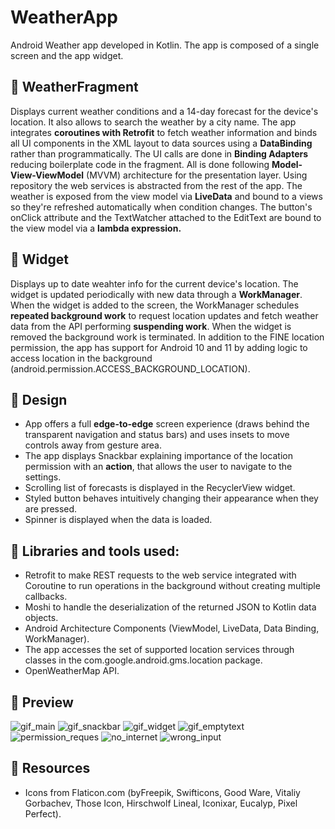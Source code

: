 # WeatherApp

Android Weather app developed in Kotlin. The app is composed of a single screen and the app widget.

## :link: WeatherFragment
Displays current weather conditions and a 14-day forecast for the device's location. It also allows to search the weather by a city name. 
The app integrates <b>coroutines with Retrofit</b> to fetch weather information and binds all UI components in the XML layout to data sources using a <b>DataBinding</b> rather than programmatically. The UI calls are done in <b>Binding Adapters</b> reducing boilerplate code in the fragment. All is done following <b>Model-View-ViewModel</b> (MVVM) architecture for the presentation layer. Using repository the web services is abstracted from the rest of the app. The weather is exposed from the view model via <b>LiveData</b> and bound to a views so they're refreshed automatically when condition changes. The button's onClick attribute and the TextWatcher attached to the EditText are bound to the view model via a <b>lambda expression.</b>  

## :link:  Widget
Displays up to date weahter info for the current device's location. The widget is updated periodically with new data through a <b>WorkManager</b>. When the widget is added to the screen, the WorkManager schedules <b>repeated background work</b> to request location updates and fetch weather data from the API performing <b>suspending work</b>. When the widget is removed the background work is terminated.  In addition to the FINE location permission, the app has support for Android 10 and 11 by adding logic to access location in the background (android.permission.ACCESS_BACKGROUND_LOCATION). 

## :link:  Design
+ App offers a full <b>edge-to-edge</b> screen experience (draws behind the transparent navigation and status bars) and uses insets to move controls away from gesture area.
+ The app displays Snackbar explaining importance of the location permission with an <b>action</b>, that allows the user to navigate to the settings.
+ Scrolling list of forecasts is displayed in the RecyclerView widget.
+ Styled button behaves intuitively changing their appearance when they are pressed.
+ Spinner is displayed when the data is loaded.

## :link:  Libraries and tools used:
+ Retrofit to make REST requests to the web service integrated with Coroutine to run operations in the background without creating multiple callbacks. <br/>
+ Moshi to handle the deserialization of the returned JSON to Kotlin data objects.<br/>
+ Android Architecture Components (ViewModel, LiveData, Data Binding, WorkManager).<br/>
+ The app accesses the set of supported location services through classes in the com.google.android.gms.location package.
+ OpenWeatherMap API.<br/>

## :link:  Preview
![gif_main](https://user-images.githubusercontent.com/58771510/87946138-8cd81580-ca99-11ea-93c5-b07fa1ac0faa.gif)
![gif_snackbar](https://user-images.githubusercontent.com/58771510/87946159-92356000-ca99-11ea-9801-2fd48805eb4a.gif)
![gif_widget](https://user-images.githubusercontent.com/58771510/87946170-95305080-ca99-11ea-917c-ab6b8b87cc20.gif)
![gif_emptytext](https://user-images.githubusercontent.com/58771510/87946176-9792aa80-ca99-11ea-9e34-a2322552c029.gif)
![permission_reques](https://user-images.githubusercontent.com/58771510/87946214-a24d3f80-ca99-11ea-92dd-fc7ace1e7c47.png)
![no_internet](https://user-images.githubusercontent.com/58771510/87946221-a4af9980-ca99-11ea-8405-5c323a57f967.jpg) ![wrong_input](https://user-images.githubusercontent.com/58771510/87946323-c446c200-ca99-11ea-9244-40185099b3b6.jpg)


## :link:  Resources
+ Icons from Flaticon.com (byFreepik, Swifticons, Good Ware, Vitaliy Gorbachev, Those Icon, Hirschwolf Lineal, Iconixar, Eucalyp, Pixel Perfect).


